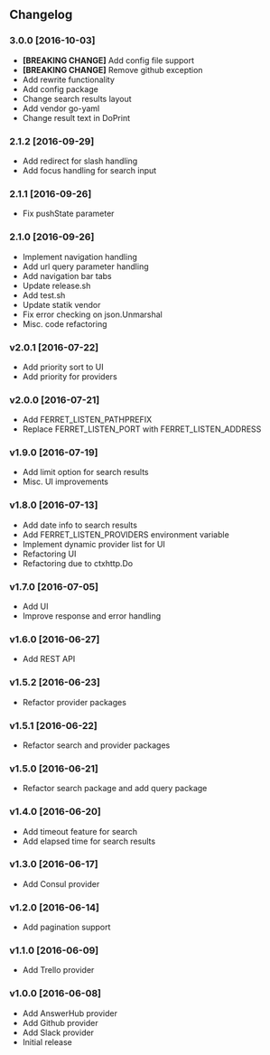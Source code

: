 ## Changelog

### 3.0.0 [2016-10-03]

* **[BREAKING CHANGE]** Add config file support
* **[BREAKING CHANGE]** Remove github exception
* Add rewrite functionality
* Add config package
* Change search results layout
* Add vendor go-yaml
* Change result text in DoPrint

### 2.1.2 [2016-09-29]

* Add redirect for slash handling
* Add focus handling for search input

### 2.1.1 [2016-09-26]

* Fix pushState parameter

### 2.1.0 [2016-09-26]

* Implement navigation handling
* Add url query parameter handling
* Add navigation bar tabs
* Update release.sh
* Add test.sh
* Update statik vendor
* Fix error checking on json.Unmarshal
* Misc. code refactoring

### v2.0.1 [2016-07-22]

* Add priority sort to UI
* Add priority for providers

### v2.0.0 [2016-07-21]

* Add FERRET_LISTEN_PATHPREFIX
* Replace FERRET_LISTEN_PORT with FERRET_LISTEN_ADDRESS

### v1.9.0 [2016-07-19]

* Add limit option for search results
* Misc. UI improvements

### v1.8.0 [2016-07-13]

* Add date info to search results
* Add FERRET_LISTEN_PROVIDERS environment variable
* Implement dynamic provider list for UI
* Refactoring UI
* Refactoring due to ctxhttp.Do

### v1.7.0 [2016-07-05]

* Add UI
* Improve response and error handling

### v1.6.0 [2016-06-27]

* Add REST API

### v1.5.2 [2016-06-23]

* Refactor provider packages

### v1.5.1 [2016-06-22]

* Refactor search and provider packages

### v1.5.0 [2016-06-21]

* Refactor search package and add query package

### v1.4.0 [2016-06-20]

* Add timeout feature for search
* Add elapsed time for search results

### v1.3.0 [2016-06-17]

* Add Consul provider

### v1.2.0 [2016-06-14]

* Add pagination support

### v1.1.0 [2016-06-09]

* Add Trello provider

### v1.0.0 [2016-06-08]

* Add AnswerHub provider
* Add Github provider
* Add Slack provider
* Initial release